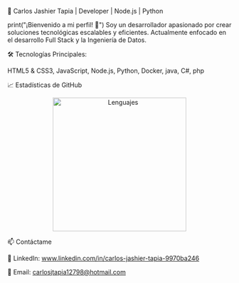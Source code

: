 🚀 Carlos Jashier Tapia | Developer | Node.js | Python

print("¡Bienvenido a mi perfil! 👋")
Soy un desarrollador apasionado por crear soluciones tecnológicas escalables y eficientes. Actualmente enfocado en el desarrollo Full Stack y la Ingeniería de Datos.

🛠️ Tecnologías Principales:

HTML5 & CSS3, JavaScript, Node.js, Python, Docker, java, C#, php


📈 Estadísticas de GitHub

<p align="center"> <img src="https://github-readme-stats.vercel.app/api/top-langs/?username=CarlosTapia12798&layout=compact&theme=radical" alt="Lenguajes" width="300"/> </p>


📫 Contáctame

💼 LinkedIn: www.linkedin.com/in/carlos-jashier-tapia-9970ba246

📧 Email: carlosjtapia12798@hotmail.com
